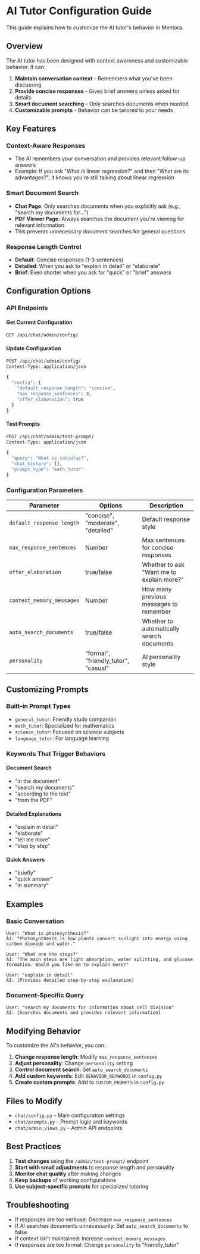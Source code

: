 # AI Tutor Configuration Guide

This guide explains how to customize the AI tutor's behavior in Mentora.

## Overview

The AI tutor has been designed with context awareness and customizable behavior. It can:

1. **Maintain conversation context** - Remembers what you've been discussing
2. **Provide concise responses** - Gives brief answers unless asked for details
3. **Smart document searching** - Only searches documents when needed
4. **Customizable prompts** - Behavior can be tailored to your needs

## Key Features

### Context-Aware Responses
- The AI remembers your conversation and provides relevant follow-up answers
- Example: If you ask "What is linear regression?" and then "What are its advantages?", it knows you're still talking about linear regression

### Smart Document Search
- **Chat Page**: Only searches documents when you explicitly ask (e.g., "search my documents for...")
- **PDF Viewer Page**: Always searches the document you're viewing for relevant information
- This prevents unnecessary document searches for general questions

### Response Length Control
- **Default**: Concise responses (1-3 sentences)
- **Detailed**: When you ask to "explain in detail" or "elaborate"
- **Brief**: Even shorter when you ask for "quick" or "brief" answers

## Configuration Options

### API Endpoints

#### Get Current Configuration
```bash
GET /api/chat/admin/config/
```

#### Update Configuration
```bash
POST /api/chat/admin/config/
Content-Type: application/json

{
  "config": {
    "default_response_length": "concise",
    "max_response_sentences": 3,
    "offer_elaboration": true
  }
}
```

#### Test Prompts
```bash
POST /api/chat/admin/test-prompt/
Content-Type: application/json

{
  "query": "What is calculus?",
  "chat_history": [],
  "prompt_type": "math_tutor"
}
```

### Configuration Parameters

| Parameter | Options | Description |
|-----------|---------|-------------|
| `default_response_length` | "concise", "moderate", "detailed" | Default response style |
| `max_response_sentences` | Number | Max sentences for concise responses |
| `offer_elaboration` | true/false | Whether to ask "Want me to explain more?" |
| `context_memory_messages` | Number | How many previous messages to remember |
| `auto_search_documents` | true/false | Whether to automatically search documents |
| `personality` | "formal", "friendly_tutor", "casual" | AI personality style |

## Customizing Prompts

### Built-in Prompt Types
- `general_tutor`: Friendly study companion
- `math_tutor`: Specialized for mathematics
- `science_tutor`: Focused on science subjects
- `language_tutor`: For language learning

### Keywords That Trigger Behaviors

#### Document Search
- "in the document"
- "search my documents"
- "according to the text"
- "from the PDF"

#### Detailed Explanations
- "explain in detail"
- "elaborate"
- "tell me more"
- "step by step"

#### Quick Answers
- "briefly"
- "quick answer"
- "in summary"

## Examples

### Basic Conversation
```
User: "What is photosynthesis?"
AI: "Photosynthesis is how plants convert sunlight into energy using carbon dioxide and water."

User: "What are the steps?"
AI: "The main steps are light absorption, water splitting, and glucose formation. Would you like me to explain more?"

User: "explain in detail"
AI: [Provides detailed step-by-step explanation]
```

### Document-Specific Query
```
User: "search my documents for information about cell division"
AI: [Searches documents and provides relevant information]
```

## Modifying Behavior

To customize the AI's behavior, you can:

1. **Change response length**: Modify `max_response_sentences`
2. **Adjust personality**: Change `personality` setting
3. **Control document search**: Set `auto_search_documents`
4. **Add custom keywords**: Edit `BEHAVIOR_KEYWORDS` in `config.py`
5. **Create custom prompts**: Add to `CUSTOM_PROMPTS` in `config.py`

## Files to Modify

- `chat/config.py` - Main configuration settings
- `chat/prompts.py` - Prompt logic and keywords
- `chat/admin_views.py` - Admin API endpoints

## Best Practices

1. **Test changes** using the `/admin/test-prompt/` endpoint
2. **Start with small adjustments** to response length and personality
3. **Monitor chat quality** after making changes
4. **Keep backups** of working configurations
5. **Use subject-specific prompts** for specialized tutoring

## Troubleshooting

- If responses are too verbose: Decrease `max_response_sentences`
- If AI searches documents unnecessarily: Set `auto_search_documents` to false
- If context isn't maintained: Increase `context_memory_messages`
- If responses are too formal: Change `personality` to "friendly_tutor"
